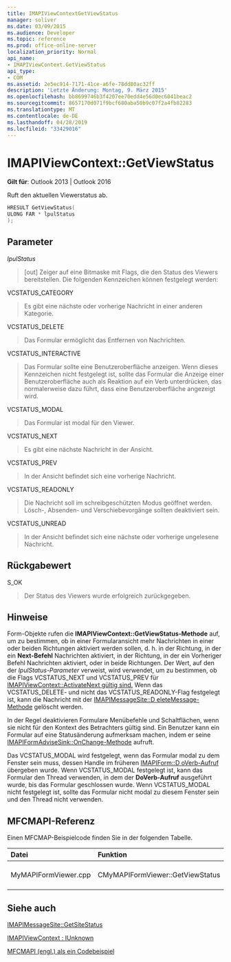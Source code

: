 ```yaml
---
title: IMAPIViewContextGetViewStatus
manager: soliver
ms.date: 03/09/2015
ms.audience: Developer
ms.topic: reference
ms.prod: office-online-server
localization_priority: Normal
api_name:
- IMAPIViewContext.GetViewStatus
api_type:
- COM
ms.assetid: 2e5ec914-7171-41ce-a6fe-78dd80ac32ff
description: 'Letzte Änderung: Montag, 9. März 2015'
ms.openlocfilehash: bb8699746b3f4207ee70edd4e56d0ec6041beac2
ms.sourcegitcommit: 8657170d071f9bcf680aba50b9c07f2a4fb82283
ms.translationtype: MT
ms.contentlocale: de-DE
ms.lasthandoff: 04/28/2019
ms.locfileid: "33429016"
---
```

# <a name="imapiviewcontextgetviewstatus"></a>IMAPIViewContext::GetViewStatus

  
  
**Gilt für**: Outlook 2013 | Outlook 2016 
  
Ruft den aktuellen Viewerstatus ab. 
  
```cpp
HRESULT GetViewStatus(
ULONG FAR * lpulStatus
);
```

## <a name="parameters"></a>Parameter

 _lpulStatus_
  
> [out] Zeiger auf eine Bitmaske mit Flags, die den Status des Viewers bereitstellen. Die folgenden Kennzeichen können festgelegt werden:
    
VCSTATUS_CATEGORY 
  
> Es gibt eine nächste oder vorherige Nachricht in einer anderen Kategorie. 
    
VCSTATUS_DELETE 
  
> Das Formular ermöglicht das Entfernen von Nachrichten. 
    
VCSTATUS_INTERACTIVE 
  
> Das Formular sollte eine Benutzeroberfläche anzeigen. Wenn dieses Kennzeichen nicht festgelegt ist, sollte das Formular die Anzeige einer Benutzeroberfläche auch als Reaktion auf ein Verb unterdrücken, das normalerweise dazu führt, dass eine Benutzeroberfläche angezeigt wird. 
    
VCSTATUS_MODAL 
  
> Das Formular ist modal für den Viewer. 
    
VCSTATUS_NEXT 
  
> Es gibt eine nächste Nachricht in der Ansicht. 
    
VCSTATUS_PREV 
  
> In der Ansicht befindet sich eine vorherige Nachricht. 
    
VCSTATUS_READONLY 
  
> Die Nachricht soll im schreibgeschützten Modus geöffnet werden. Lösch-, Absenden- und Verschiebevorgänge sollten deaktiviert sein. 
    
VCSTATUS_UNREAD 
  
> In der Ansicht befindet sich eine nächste oder vorherige ungelesene Nachricht.
    
## <a name="return-value"></a>Rückgabewert

S_OK 
  
> Der Status des Viewers wurde erfolgreich zurückgegeben.
    
## <a name="remarks"></a>Hinweise

Form-Objekte rufen die **IMAPIViewContext::GetViewStatus-Methode** auf, um zu bestimmen, ob in einer Formularansicht mehr Nachrichten in einer oder beiden Richtungen aktiviert  werden sollen, d. h. in der Richtung, in der ein **Next-Befehl** Nachrichten aktiviert, in der Richtung, in der ein Vorheriger Befehl Nachrichten aktiviert, oder in beide Richtungen. Der Wert, auf den der _lpulStatus-Parameter_ verweist, wird verwendet, um zu bestimmen, ob die Flags VCSTATUS_NEXT und VCSTATUS_PREV für [IMAPIViewContext::ActivateNext gültig sind.](imapiviewcontext-activatenext.md) Wenn das VCSTATUS_DELETE- und nicht das VCSTATUS_READONLY-Flag festgelegt ist, kann die Nachricht mit der [IMAPIMessageSite::D eleteMessage-Methode](imapimessagesite-deletemessage.md) gelöscht werden. 
  
In der Regel deaktivieren Formulare Menübefehle und Schaltflächen, wenn sie nicht für den Kontext des Betrachters gültig sind. Ein Benutzer kann ein Formular auf eine Statusänderung aufmerksam machen, indem er seine [IMAPIFormAdviseSink::OnChange-Methode](imapiformadvisesink-onchange.md) aufruft. 
  
Das VCSTATUS_MODAL wird festgelegt, wenn das Formular modal zu dem Fenster sein muss, dessen Handle im früheren [IMAPIForm::D oVerb-Aufruf](imapiform-doverb.md) übergeben wurde. Wenn VCSTATUS_MODAL festgelegt ist, kann das Formular den Thread verwenden, in dem der **DoVerb-Aufruf** ausgeführt wurde, bis das Formular geschlossen wurde. Wenn VCSTATUS_MODAL nicht festgelegt ist, sollte das Formular nicht modal zu diesem Fenster sein und den Thread nicht verwenden. 
  
## <a name="mfcmapi-reference"></a>MFCMAPI-Referenz

Einen MFCMAP-Beispielcode finden Sie in der folgenden Tabelle.
  
|**Datei**|**Funktion**|**Comment**|
|:-----|:-----|:-----|
|MyMAPIFormViewer.cpp  <br/> |CMyMAPIFormViewer::GetViewStatus  <br/> |MFCMAPI implementiert die **IMAPIViewContext::GetViewStatus-Methode** in dieser Funktion.  <br/> |
   
## <a name="see-also"></a>Siehe auch



[IMAPIMessageSite::GetSiteStatus](imapimessagesite-getsitestatus.md)
  
[IMAPIViewContext : IUnknown](imapiviewcontextiunknown.md)


[MFCMAPI (engl.) als ein Codebeispiel](mfcmapi-as-a-code-sample.md)

